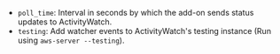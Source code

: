 - `poll_time`: Interval in seconds by which the add-on sends status updates to ActivityWatch.
- `testing`: Add watcher events to ActivityWatch's testing instance (Run using `aws-server --testing`).
